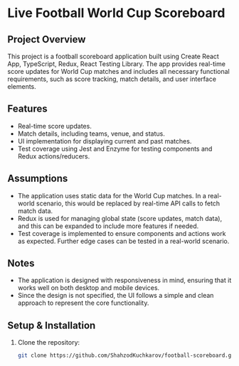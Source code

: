 # Live Football World Cup Scoreboard

## Project Overview
This project is a football scoreboard application built using Create React App, TypeScript, Redux, React Testing Library. The app provides real-time score updates for World Cup matches and includes all necessary functional requirements, such as score tracking, match details, and user interface elements.

## Features
- Real-time score updates.
- Match details, including teams, venue, and status.
- UI implementation for displaying current and past matches.
- Test coverage using Jest and Enzyme for testing components and Redux actions/reducers.

## Assumptions
- The application uses static data for the World Cup matches. In a real-world scenario, this would be replaced by real-time API calls to fetch match data.
- Redux is used for managing global state (score updates, match data), and this can be expanded to include more features if needed.
- Test coverage is implemented to ensure components and actions work as expected. Further edge cases can be tested in a real-world scenario.

## Notes
- The application is designed with responsiveness in mind, ensuring that it works well on both desktop and mobile devices.
- Since the design is not specified, the UI follows a simple and clean approach to represent the core functionality.

## Setup & Installation
1. Clone the repository:  
   ```bash
   git clone https://github.com/ShahzodKuchkarov/football-scoreboard.git